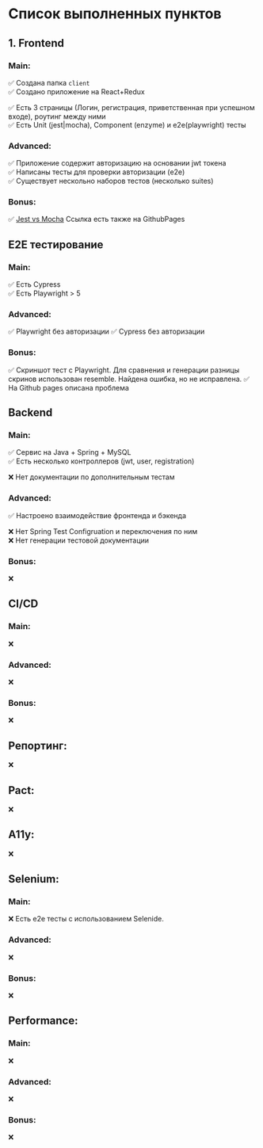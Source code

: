 # Список выполненных пунктов

## 1. Frontend
 
### Main:
✅ Создана папка `client`  
✅ Создано приложение на React+Redux

✅ Есть 3 страницы (Логин, регистрация, приветственная при успешном входе), роутинг между ними   
✅ Есть Unit (jest|mocha), Component (enzyme) и e2e(playwright) тесты

### Advanced:
✅ Приложение содержит авторизацию на основании jwt токена  
✅ Написаны тесты для проверки авторизации (e2e)  
✅ Существует нескольно наборов тестов (несколько suites)  

### Bonus:
✅ [Jest vs Mocha](https://docs.google.com/document/d/1ulTE9VyNpwI2yN60doqlsrUM3ugssI3IxJV3HlQqFOY/edit?usp=sharing) Ссылка есть также на GithubPages

## Е2Е тестирование

### Main:
✅ Есть Cypress  
✅ Есть Playwright > 5

### Advanced:
✅  Playwright без авторизации
✅  Cypress без авторизации

### Bonus:
✅ Скриншот тест с Playwright. Для сравнения и генерации разницы скринов использован resemble. Найдена ошибка, но не исправлена. 
✅ На Github pages описана проблема

## Backend

### Main:
✅ Сервис на Java + Spring + MySQL  
✅ Есть несколько контроллеров (jwt, user, registration)

❌ Нет документации по дополнительным тестам  

### Advanced:
✅ Настроено взаимодействие фронтенда и бэкенда 

❌ Нет Spring Test Configruation и переключения по ним  
❌ Нет генерации тестовой документации  

### Bonus:
❌

## CI/CD

### Main:
❌

### Advanced:
❌

### Bonus:
❌

## Репортинг:
❌

## Pact:
❌

## A11y:
❌

## Selenium:

### Main:
❌ Есть e2e тесты с использованием Selenide.

### Advanced:
❌

### Bonus:
❌

## Performance:

### Main:
❌ 

### Advanced:
❌

### Bonus:
❌
